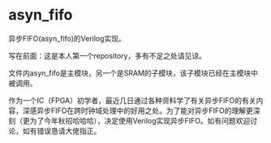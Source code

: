 # asyn_fifo
异步FIFO(asyn_fifo)的Verilog实现。

写在前面：这是本人第一个repository，多有不足之处请见谅。

文件内asyn_fifo是主模块，另一个是SRAM的子模块，该子模块已经在主模块中被调用。

作为一个IC（FPGA）初学者，最近几日通过各种资料学了有关异步FIFO的有关内容，深感异步FIFO在跨时钟域处理中的好用之处。为了能对异步FIFO的理解更深刻（更为了今年秋招哈哈哈），决定使用Verilog实现异步FIFO。如有问题欢迎讨论，如有错误恳请大佬指正。
